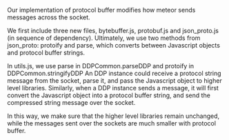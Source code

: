 Our implementation of protocol buffer modifies how meteor sends messages across
the socket.

We first include three new files, bytebuffer.js, protobuf.js and json_proto.js
(in sequence of dependency). Ultimately, we use two methods from json_proto:
protoify and parse, which converts between Javascript objects and protocol buffer
strings.

In utils.js, we use parse in DDPCommon.parseDDP and protoify in DDPCommon.stringifyDDP
An DDP instance could receive a protocol string message from the socket, parse it,
and pass the Javascript object to higher level libraries. Similarly, when a DDP instance
sends a message, it will first convert the Javascript object into a protocol buffer
string, and send the compressed string message over the socket.

In this way, we make sure that the higher level libraries remain unchanged, while
the messages sent over the sockets are much smaller with protocol buffer.
